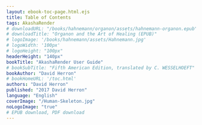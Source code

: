 ```yaml
---
layout: ebook-toc-page.html.ejs
title: Table of Contents
tags: AkashaRender
# downloadURL: "/books/hahnemann/organon/assets/hahnemann-organon.epub"
# downloadTitle: "Organon and the Art of Healing (EPUB)"
# logoImage: '/books/hahnemann/assets/Hahnemann.jpg'
# logoWidth: '100px'
# logoHeight: "100px"
headerHeight: "140px"
bookTitle: "AkashaRender User Guide"
# bookSubTitle: "Fifth American Edition, translated by C. WESSELHOEFT"
bookAuthor: "David Herron"
# bookHomeURL: '/toc.html'
authors: "David Herron"
published: "2017 David Herron"
language: "English"
coverImage: "/Human-Skeleton.jpg"
noLogoImage: "true"
# EPUB download, PDF download
---
```


<nav epub:type="toc" id="toc">

<ol type="1" start="1">
    <li><a href="index.html" id="index"></a></li>
    <li><a href="2-setup.html" id="setup"></a></li>
    <li><a href="3-create-content.html" id="create-content"></a></li>
    <li><a href="configuration.html" id="configuration"></a></li>
    <li><a href="projects.html" id="projects"></a></li>
    <li><a href="layouts-partials.html" id="layouts-partials"></a>
        <ol>
            <li><a href="css-less.html" id="css-less"></a></li>
                <li><a href="theming.html" id="theming"></a></li>
        </ol>
    </li>
    <li><a href="plugins-using.html" id="plugins-using"></a></li>
    <li><a href="plugins-writing.html" id="plugins-writing"></a></li>
    <li><a href="rendering-engines.html" id="rendering-engines"></a></li>
    <li><a href="advanced.html" id="advanced"></a></li>
    <!-- <li>API
        <ol>
        <li><a href="api/built-in.js.html" id="built-in">Built-in Plugin</a></li>
        <li><a href="api/caching.js.html" id="caching">Caching</a></li>
        <li><a href="api/Configuration.js.html" id="Configuration">Configuration</a></li>
        <li><a href="api/documents.js.html" id="documents">Documents</a></li>
        <li><a href="api/filez.js.html" id="filez"></a>filez</li>
        <li><a href="api/HTMLRenderer.js.html" id="HTMLRenderer">HTMLRenderer</a></li>
        <li><a href="api/index.js.html" id="index">index</a></li>
        <li><a href="api/Plugin.js.html" id="Plugin">Plugin</a></li>
        <li><a href="api/render-cssless.js.html" id="render-cssless">render-cssless</a></li>
        <li><a href="api/render-ejs.js.html" id="render-ejs">render-ejs</a></li>
        <li><a href="api/render-md.js.html" id="render-md">render-md</a></li>
        <li><a href="api/render.js.html" id="render">render</a></li>
        <li><a href="api/Renderer.js.html" id="Renderer">Renderer</a></li>
        </ol>
    </li> -->
</ol>

</nav>


<!--

1. Introduction
2. Setup
3. Basics of creating content files
4. Configuration files
5. Projects - package.json - build procedure
6. Layouts and Partials
    1. CSS and LESS files.
7. Using Plugins
    1. Plugin configuration
    2. Using Mahabhuta tags
8. Writing Plugins
    1. Supplying partials or layouts or assets
    2. Writing Mahabhuta
    3. Overriding assets from other plugins
9. Writing a rendering engine
10. Advanced configuration
     1. Blogs & RSS generation
     2. Assembling content or assets from multiple sources
     3. EPUB generation
     4. Publishing to SSH based Apache server
     5. Publishing to GitHub Static pages
     6. Publishing to GitLab static pages
     7. Publishing to Amazon S3

-->
